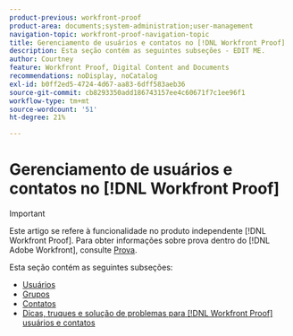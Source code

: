 ```yaml
---
product-previous: workfront-proof
product-area: documents;system-administration;user-management
navigation-topic: workfront-proof-navigation-topic
title: Gerenciamento de usuários e contatos no [!DNL Workfront Proof]
description: Esta seção contém as seguintes subseções - EDIT ME.
author: Courtney
feature: Workfront Proof, Digital Content and Documents
recommendations: noDisplay, noCatalog
exl-id: b0ff2ed5-4724-4d67-aa83-6dff583aeb36
source-git-commit: cb8293350add186743157ee4c60671f7c1ee96f1
workflow-type: tm+mt
source-wordcount: '51'
ht-degree: 21%

---
```


# Gerenciamento de usuários e contatos no [!DNL Workfront Proof]

>[!IMPORTANT]
>
>Este artigo se refere à funcionalidade no produto independente [!DNL Workfront Proof]. Para obter informações sobre prova dentro do [!DNL Adobe Workfront], consulte [Prova](../../review-and-approve-work/proofing/proofing.md).

Esta seção contém as seguintes subseções:

* [Usuários](../../workfront-proof/wp-mnguserscontacts/users/users.md)
* [Grupos](../../workfront-proof/wp-mnguserscontacts/groups/groups.md)
* [Contatos](../../workfront-proof/wp-mnguserscontacts/contacts/contacts.md)
* [Dicas, truques e solução de problemas para [!DNL Workfront Proof] usuários e contatos](../../workfront-proof/wp-mnguserscontacts/tips-tricks-and-troubleshooting/tips-tricks-troubleshooting-wfproof.md)
